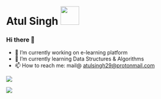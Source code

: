 # Atul Singh <img src="https://github.com/TheDudeThatCode/TheDudeThatCode/blob/master/Assets/Developer.gif" width="50px">
### Hi there 👋

- 🔭 I’m currently working on e-learning platform
- 🌱 I’m currently learning Data Structures & Algorithms
- 📫 How to reach me: mail@ atulsingh29@protonmail.com

<a href="https://github.com/atulsingh029">
  <img align="center" src="https://github-readme-stats.vercel.app/api/top-langs/?username=atulsingh029&theme=light&hide_langs_below=1"/>
</a>


![](https://komarev.com/ghpvc/?username=atulsingh029&color=blue&style=plastic&label=Github+Profile+Views)

[linkedin]: https://www.linkedin.com/in/atulsingh29/
[instagram]: https://www.instagram.com/atulsingh.29/





